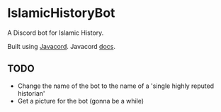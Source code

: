 # IslamicHistoryBot

A Discord bot for Islamic History.

Built using [Javacord](https://github.com/Javacord/Javacord). Javacord [docs](https://javacord.org/wiki/).


## TODO
* Change the name of the bot to the name of a 'single highly reputed historian'
* Get a picture for the bot (gonna be a while)
